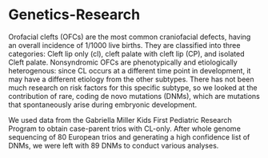 # Genetics-Research


Orofacial clefts (OFCs) are the most common craniofacial defects, having an overall incidence of 1/1000 live births. They are classified into three categories: Cleft lip only (cl), cleft palate with cleft lip (CP), and isolated Cleft palate. Nonsyndromic OFCs are phenotypically and etiologically heterogenous: since CL occurs at a different time point in development, it may have a different etiology from the other subtypes. There has not been much research on risk factors for this specific subtype, so we looked at the contribution of rare, coding de novo mutations (DNMs), which are mutations that spontaneously arise during embryonic development. 

We used data from the Gabriella Miller Kids First Pediatric Research Program to obtain case-parent trios with CL-only. After whole genome sequencing of 80 European trios and generating a high confidence list of DNMs, we were left with 89 DNMs to conduct various analyses. 
